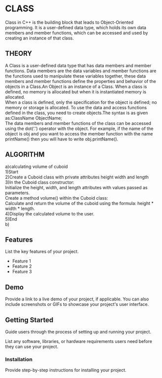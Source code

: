# CLASS
Class in C++ is the building block that leads to Object-Oriented programming. It is a user-defined data type, which holds its own data members and member functions, which can be accessed and used by creating an instance of that class.

## THEORY
A Class is a user-defined data type that has data members and member functions.
Data members are the data variables and member functions are the functions used to manipulate these variables together, these data members and member functions define the properties and behavior of the objects in a Class.An Object is an instance of a Class. When a class is defined, no memory is allocated but when it is instantiated memory is allocated.<br>
When a class is defined, only the specification for the object is defined; no memory or storage is allocated. To use the data and access functions defined in the class, you need to create objects.The syntax is as given as:ClassName ObjectName;<br>
The data members and member functions of the class can be accessed using the dot(‘.’) operator with the object. For example, if the name of the object is obj and you want to access the member function with the name printName() then you will have to write obj.printName().

## ALGORITHM
a)calculating volume of cuboid<br>
1)Start<br>
2)Create a Cuboid class with private attributes height width and length<br>
3)In the Cuboid class constructor:<br>
Initialize the height, width, and length attributes with values passed as parameters.<br>
Create a method volume() within the Cuboid class:<br>
Calculate and return the volume of the cuboid using the formula: height * width * length.<br>
4)Display the calculated volume to the user.<br>
5)End<br>
b)

## Features

List the key features of your project.

- Feature 1
- Feature 2
- Feature 3

## Demo

Provide a link to a live demo of your project, if applicable. You can also include screenshots or GIFs to showcase your project's user interface.

## Getting Started

Guide users through the process of setting up and running your project.



List any software, libraries, or hardware requirements users need before they can use your project. 

### Installation

Provide step-by-step instructions for installing your project.

